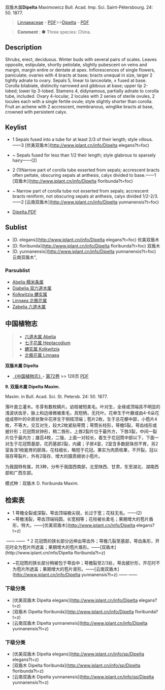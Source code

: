 双盾木属**Dipelta** Maximowicz Bull. Acad. Imp. Sci. Saint-Pétersbourg. 24: 50. 1877.

> [Linnaeaceae](http://www.iplant.cn/info/Linnaeaceae?t=foc) - [PDF](http://www.iplant.cn/foc/pdf/Linnaeaceae.pdf)>>[Dipelta](http://www.iplant.cn/info/Dipelta?t=foc) - [PDF](http://www.iplant.cn/foc/pdf/Dipelta.pdf)

> **Comment** : 
> ● Three species: China.

## Description

Shrubs, erect, deciduous. Winter buds with several pairs of scales. Leaves opposite, estipulate, shortly petiolate, slightly pubescent on veins and margin, margin entire or dentate at apex. Inflorescences of single flowers, paniculate; ovaries with 4 bracts at base; bracts unequal in size, larger 2 tightly adnate to ovary. Sepals 5, linear to lanceolate, ± fused at base. Corolla bilabiate, distinctly narrowed and gibbous at base; upper lip 2-lobed; lower lip 3-lobed. Stamens 4, didynamous, partially adnate to corolla tube, included. Ovary 4-locular, 2 locules with 2 series of sterile ovules, 2 locules each with a single fertile ovule; style slightly shorter than corolla. Fruit an achene with 2 accrescent, membranous, winglike bracts at base, crowned with persistent calyx.

## Keylist

* 1 Sepals fused into a tube for at least 2/3 of their length; style villous.——3 [优美双盾木](http://www.iplant.cn/info/Dipelta elegans?t=foc)
* ~ Sepals fused for less than 1/2 their length; style glabrous to sparsely hairy——(2)

* 2 (1)Narrow part of corolla tube exserted from sepals; accrescent bracts often peltate, obscuring sepals at anthesis, calyx divided to base.——1 [双盾木](http://www.iplant.cn/info/Dipelta floribunda?t=foc)
* ~ Narrow part of corolla tube not exserted from sepals; accrescent bracts reniform, not obscuring sepals at anthesis, calyx divided 1/2-2/3.——2 [云南双盾木](http://www.iplant.cn/info/Dipelta yunnanensis?t=foc)

* [Dipelta.PDF](http://www.iplant.cn/foc/pdf/Dipelta.pdf)

## Sublist

* [D.  elegans](http://www.iplant.cn/info/Dipelta elegans?t=foc)
 优美双盾木
* [D.  floribunda](http://www.iplant.cn/info/Dipelta floribunda?t=foc)
 双盾木
* [D.  yunnanensis](http://www.iplant.cn/info/Dipelta yunnanensis?t=foc) 云南双盾木",

### Parsublist

* [Abelia  糯米条属](Abelia-糯米条属.md)
* [Diabelia  双六道木属](http://www.iplant.cn/info/Diabelia?t=foc)
* [Kolkwitzia  蝟实属](http://www.iplant.cn/info/Kolkwitzia?t=foc)
* [Linnaea  北极花属](http://www.iplant.cn/info/Linnaea?t=foc)
* [Zabelia  六道木属](http://www.iplant.cn/info/Zabelia?t=foc)

## 中国植物志

> * [六道木属  Abelia](Abelia-糯米条属.md)
> * [七子花属  Heptacodium](http://www.iplant.cn/info/Heptacodium?t=z)
> * [蝟实属  Kolkwitzia](http://www.iplant.cn/info/Kolkwitzia?t=z)
> * [北极花属  Linnaea](http://www.iplant.cn/info/Linnaea?t=z)

**双盾木属 Dipelta**

* [《中国植物志》](http://www.iplant.cn/frps)- [第72卷](http://www.iplant.cn/frps/vol/72) >> 128页 [PDF](http://www.iplant.cn/frps/pdf/72/128y.pdf)

**9. 双盾木属 Dipelta Maxim.**

Maxim. in Bull. Acad. Sci. St. Petersb. 24: 50. 1877.

落叶直立灌木。冬芽有数枚鳞片。幼枝被短柔毛。叶对生，全缘或顶端具不明显的浅波状齿牙，脉上和边缘微被柔毛，具短柄，无托叶。花单生于叶腋或由4-6朵花组成带叶的伞房状聚伞花序生于侧枝顶端；苞片2枚，生于总花梗中部，小苞片4枚，不等大，交互对生，较大2枚紧贴萼筒；萼筒长柱形，萼檐5裂，萼齿线形或披针形；花冠筒状钟形，稍二唇形，上唇2裂片位于最外方，下唇3裂，中间一裂片位于最内方；雄蕊4枚，二强，上面一对较长，着生于花冠筒中部以下，下面一对生于花冠筒基部，花药基部2裂，内藏；子房4室，2室含多数胚珠但不育，另2室各含1枚能育的胚珠，花柱细长，略短于花冠。果实为肉质核果，不开裂，冠以宿存萼裂片，外有2宿存、增大的膜质翅状小苞片。

为我国特有属，共3种，分布于我国西南部，北至陕西、甘肃，东至湖北、湖南西部和广西东部。

模式种：双盾木 D. floribunda Maxim.

## 检索表

* 1 萼檐全裂或深裂，萼齿顶端极尖锐，长过于宽；花柱无毛。——(2)
* ~萼檐浅裂，萼齿顶端钝圆，长宽相等；花柱被长柔毛；果期增大的苞片盾形，特大。——[优美双盾木](http://www.iplant.cn/info/Dipelta elegans?t=z)
</td></tr><tr><td>&nbsp;——&nbsp;——&nbsp;</td></tr>
* 2 花冠筒的狭长部分远伸出萼齿外；萼檐几裂至基部，萼齿条形，开花时全为苞片所遮盖；果期增大的苞片盾形。——[双盾木](http://www.iplant.cn/info/Dipelta floribunda?t=z)

* ~花冠筒的狭长部分稍被包于萼齿中；萼檐裂至2/3处，萼齿披针形，开花时不为苞片所遮盖；果期增大的苞片肾形。——[云南双盾木](http://www.iplant.cn/info/Dipelta yunnanensis?t=z)</td></tr><tr><td>&nbsp;——&nbsp;——&nbsp;</td></tr>
### 下级分类
* [优美双盾木  Dipelta elegans](http://www.iplant.cn/info/Dipelta elegans?t=z)
* [双盾木  Dipelta floribunda](http://www.iplant.cn/info/Dipelta floribunda?t=z)
* [云南双盾木  Dipelta yunnanensis](http://www.iplant.cn/info/Dipelta yunnanensis?t=z)

### 下级分类
* [优美双盾木  Dipelta elegans](http://www.iplant.cn/info/sp/Dipelta elegans?t=z)
* [双盾木  Dipelta floribunda](http://www.iplant.cn/info/sp/Dipelta floribunda?t=z)
* [云南双盾木  Dipelta yunnanensis](http://www.iplant.cn/info/sp/Dipelta yunnanensis?t=z)
